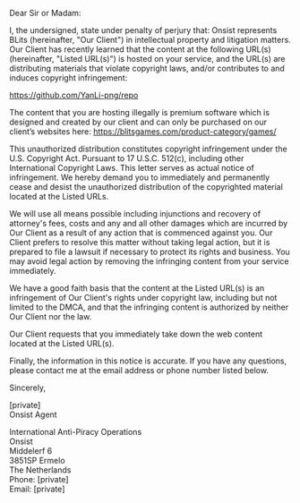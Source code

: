 Dear Sir or Madam:

I, the undersigned, state under penalty of perjury that: Onsist represents BLits (hereinafter, "Our Client") in intellectual property and litigation matters. Our Client has recently learned that the content at the following URL(s) (hereinafter, "Listed URL(s)") is hosted on your service, and the URL(s) are distributing materials that violate copyright laws, and/or contributes to and induces copyright infringement:

https://github.com/YanLi-png/repo

The content that you are hosting illegally is premium software which is designed and created by our client and can only be purchased on our client’s websites here: https://blitsgames.com/product-category/games/

This unauthorized distribution constitutes copyright infringement under the U.S. Copyright Act. Pursuant to 17 U.S.C. 512(c), including other International Copyright Laws. This letter serves as actual notice of infringement. We hereby demand you to immediately and permanently cease and desist the unauthorized distribution of the copyrighted material located at the Listed URLs.

We will use all means possible including injunctions and recovery of attorney's fees, costs and any and all other damages which are incurred by Our Client as a result of any action that is commenced against you. Our Client prefers to resolve this matter without taking legal action, but it is prepared to file a lawsuit if necessary to protect its rights and business. You may avoid legal action by removing the infringing content from your service immediately.

We have a good faith basis that the content at the Listed URL(s) is an infringement of Our Client's rights under copyright law, including but not limited to the DMCA, and that the infringing content is authorized by neither Our Client nor the law.

Our Client requests that you immediately take down the web content located at the Listed URL(s).

Finally, the information in this notice is accurate. If you have any questions, please contact me at the email address or phone number listed below.

Sincerely,

[private]  
Onsist Agent

International Anti-Piracy Operations  
Onsist  
Middelerf 6  
3851SP Ermelo  
The Netherlands  
Phone: [private]  
Email: [private]
